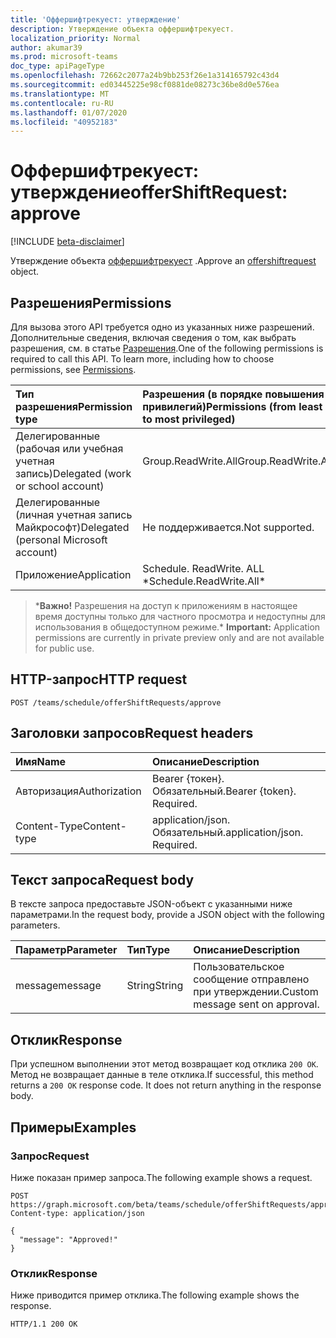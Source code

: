 ```yaml
---
title: 'Оффершифтрекуест: утверждение'
description: Утверждение объекта оффершифтрекуест.
localization_priority: Normal
author: akumar39
ms.prod: microsoft-teams
doc_type: apiPageType
ms.openlocfilehash: 72662c2077a24b9bb253f26e1a314165792c43d4
ms.sourcegitcommit: ed03445225e98cf0881de08273c36be8d0e576ea
ms.translationtype: MT
ms.contentlocale: ru-RU
ms.lasthandoff: 01/07/2020
ms.locfileid: "40952183"
---
```

# <a name="offershiftrequest-approve"></a><span data-ttu-id="4ca1d-103">Оффершифтрекуест: утверждение</span><span class="sxs-lookup"><span data-stu-id="4ca1d-103">offerShiftRequest: approve</span></span>

[!INCLUDE [beta-disclaimer](../../includes/beta-disclaimer.md)]

<span data-ttu-id="4ca1d-104">Утверждение объекта [оффершифтрекуест](../resources/offershiftrequest.md) .</span><span class="sxs-lookup"><span data-stu-id="4ca1d-104">Approve an [offershiftrequest](../resources/offershiftrequest.md) object.</span></span>

## <a name="permissions"></a><span data-ttu-id="4ca1d-105">Разрешения</span><span class="sxs-lookup"><span data-stu-id="4ca1d-105">Permissions</span></span>

<span data-ttu-id="4ca1d-p101">Для вызова этого API требуется одно из указанных ниже разрешений. Дополнительные сведения, включая сведения о том, как выбрать разрешения, см. в статье [Разрешения](/graph/permissions-reference).</span><span class="sxs-lookup"><span data-stu-id="4ca1d-p101">One of the following permissions is required to call this API. To learn more, including how to choose permissions, see [Permissions](/graph/permissions-reference).</span></span>

| <span data-ttu-id="4ca1d-108">Тип разрешения</span><span class="sxs-lookup"><span data-stu-id="4ca1d-108">Permission type</span></span>                        | <span data-ttu-id="4ca1d-109">Разрешения (в порядке повышения привилегий)</span><span class="sxs-lookup"><span data-stu-id="4ca1d-109">Permissions (from least to most privileged)</span></span> |
|:---------------------------------------|:--------------------------------------------|
| <span data-ttu-id="4ca1d-110">Делегированные (рабочая или учебная учетная запись)</span><span class="sxs-lookup"><span data-stu-id="4ca1d-110">Delegated (work or school account)</span></span>     | <span data-ttu-id="4ca1d-111">Group.ReadWrite.All</span><span class="sxs-lookup"><span data-stu-id="4ca1d-111">Group.ReadWrite.All</span></span> |
| <span data-ttu-id="4ca1d-112">Делегированные (личная учетная запись Майкрософт)</span><span class="sxs-lookup"><span data-stu-id="4ca1d-112">Delegated (personal Microsoft account)</span></span> | <span data-ttu-id="4ca1d-113">Не поддерживается.</span><span class="sxs-lookup"><span data-stu-id="4ca1d-113">Not supported.</span></span> |
| <span data-ttu-id="4ca1d-114">Приложение</span><span class="sxs-lookup"><span data-stu-id="4ca1d-114">Application</span></span>                            | <span data-ttu-id="4ca1d-115">Schedule. ReadWrite. ALL \*</span><span class="sxs-lookup"><span data-stu-id="4ca1d-115">Schedule.ReadWrite.All\*</span></span> |

><span data-ttu-id="4ca1d-116">\***Важно!** Разрешения на доступ к приложениям в настоящее время доступны только для частного просмотра и недоступны для использования в общедоступном режиме.</span><span class="sxs-lookup"><span data-stu-id="4ca1d-116">\* **Important:** Application permissions are currently in private preview only and are not available for public use.</span></span>

## <a name="http-request"></a><span data-ttu-id="4ca1d-117">HTTP-запрос</span><span class="sxs-lookup"><span data-stu-id="4ca1d-117">HTTP request</span></span>

<!-- { "blockType": "ignored" } -->

```http
POST /teams/schedule/offerShiftRequests/approve
```

## <a name="request-headers"></a><span data-ttu-id="4ca1d-118">Заголовки запросов</span><span class="sxs-lookup"><span data-stu-id="4ca1d-118">Request headers</span></span>

| <span data-ttu-id="4ca1d-119">Имя</span><span class="sxs-lookup"><span data-stu-id="4ca1d-119">Name</span></span>          | <span data-ttu-id="4ca1d-120">Описание</span><span class="sxs-lookup"><span data-stu-id="4ca1d-120">Description</span></span>   |
|:--------------|:--------------|
| <span data-ttu-id="4ca1d-121">Авторизация</span><span class="sxs-lookup"><span data-stu-id="4ca1d-121">Authorization</span></span> | <span data-ttu-id="4ca1d-p102">Bearer {токен}. Обязательный.</span><span class="sxs-lookup"><span data-stu-id="4ca1d-p102">Bearer {token}. Required.</span></span> |
| <span data-ttu-id="4ca1d-124">Content-Type</span><span class="sxs-lookup"><span data-stu-id="4ca1d-124">Content-type</span></span> | <span data-ttu-id="4ca1d-p103">application/json. Обязательный.</span><span class="sxs-lookup"><span data-stu-id="4ca1d-p103">application/json. Required.</span></span> |

## <a name="request-body"></a><span data-ttu-id="4ca1d-127">Текст запроса</span><span class="sxs-lookup"><span data-stu-id="4ca1d-127">Request body</span></span>

<span data-ttu-id="4ca1d-128">В тексте запроса предоставьте JSON-объект с указанными ниже параметрами.</span><span class="sxs-lookup"><span data-stu-id="4ca1d-128">In the request body, provide a JSON object with the following parameters.</span></span>

| <span data-ttu-id="4ca1d-129">Параметр</span><span class="sxs-lookup"><span data-stu-id="4ca1d-129">Parameter</span></span>    | <span data-ttu-id="4ca1d-130">Тип</span><span class="sxs-lookup"><span data-stu-id="4ca1d-130">Type</span></span>        | <span data-ttu-id="4ca1d-131">Описание</span><span class="sxs-lookup"><span data-stu-id="4ca1d-131">Description</span></span> |
|:-------------|:------------|:------------|
|<span data-ttu-id="4ca1d-132">message</span><span class="sxs-lookup"><span data-stu-id="4ca1d-132">message</span></span>|<span data-ttu-id="4ca1d-133">String</span><span class="sxs-lookup"><span data-stu-id="4ca1d-133">String</span></span>|<span data-ttu-id="4ca1d-134">Пользовательское сообщение отправлено при утверждении.</span><span class="sxs-lookup"><span data-stu-id="4ca1d-134">Custom message sent on approval.</span></span>|

## <a name="response"></a><span data-ttu-id="4ca1d-135">Отклик</span><span class="sxs-lookup"><span data-stu-id="4ca1d-135">Response</span></span>

<span data-ttu-id="4ca1d-p104">При успешном выполнении этот метод возвращает код отклика `200 OK`. Метод не возвращает данные в теле отклика.</span><span class="sxs-lookup"><span data-stu-id="4ca1d-p104">If successful, this method returns a `200 OK` response code. It does not return anything in the response body.</span></span>

## <a name="examples"></a><span data-ttu-id="4ca1d-138">Примеры</span><span class="sxs-lookup"><span data-stu-id="4ca1d-138">Examples</span></span>

### <a name="request"></a><span data-ttu-id="4ca1d-139">Запрос</span><span class="sxs-lookup"><span data-stu-id="4ca1d-139">Request</span></span>

<span data-ttu-id="4ca1d-140">Ниже показан пример запроса.</span><span class="sxs-lookup"><span data-stu-id="4ca1d-140">The following example shows a request.</span></span>
<!-- {
  "blockType": "request",
  "name": "offershiftrequest_approve"
}-->

```http
POST https://graph.microsoft.com/beta/teams/schedule/offerShiftRequests/approve
Content-type: application/json

{
  "message": "Approved!"
}
```

### <a name="response"></a><span data-ttu-id="4ca1d-141">Отклик</span><span class="sxs-lookup"><span data-stu-id="4ca1d-141">Response</span></span>

<span data-ttu-id="4ca1d-142">Ниже приводится пример отклика.</span><span class="sxs-lookup"><span data-stu-id="4ca1d-142">The following example shows the response.</span></span>
<!-- {
  "blockType": "response",
  "truncated": true,
  "@odata.type": "microsoft.graph.None"
} -->

```http
HTTP/1.1 200 OK
```

<!-- uuid: 16cd6b66-4b1a-43a1-adaf-3a886856ed98
2019-02-04 14:57:30 UTC -->
<!-- {
  "type": "#page.annotation",
  "description": "offerShiftRequest: approve",
  "keywords": "",
  "section": "documentation",
  "tocPath": ""
}-->
